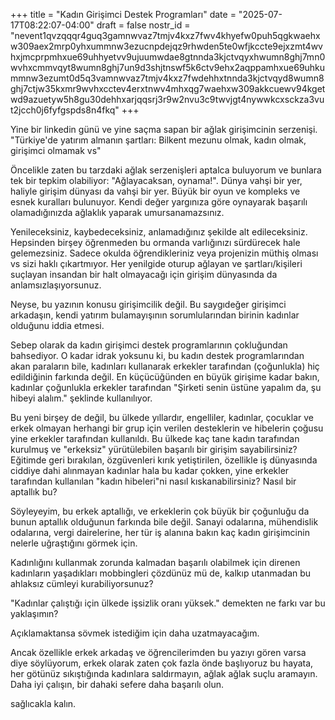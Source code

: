 +++
title = "Kadın Girişimci Destek Programları"
date = "2025-07-17T08:22:07-04:00"
draft = false
nostr_id = "nevent1qvzqqqr4guq3gamnwvaz7tmjv4kxz7fwv4khyefw0puh5qgkwaehxw309aex2mrp0yhxummnw3ezucnpdejqz9rhwden5te0wfjkccte9ejxzmt4wvhxjmcprpmhxue69uhhyetvv9ujuumwdae8gtnnda3kjctvqyxhwumn8ghj7mn0wvhxcmmvqyt8wumn8ghj7un9d3shjtnswf5k6ctv9ehx2aqppamhxue69uhkummnw3ezumt0d5q3vamnwvaz7tmjv4kxz7fwdehhxtnnda3kjctvqyd8wumn8ghj7ctjw35kxmr9wvhxcctev4erxtnwv4mhxqg7waehxw309akkcuewv94kgetwd9azuetyw5h8gu30dehhxarjqqsrj3r9w2nvu3c9twvjgt4nywwkcxsckza3vut2jcch0j6fyfgspds8n4fkq"
+++

Yine bir linkedin günü ve yine saçma sapan bir ağlak girişimcinin serzenişi. "Türkiye'de yatırım almanın şartları: Bilkent mezunu olmak, kadın olmak, girişimci olmamak vs"

Öncelikle zaten bu tarzdaki ağlak serzenişleri aptalca buluyorum ve bunlara tek bir tepkim olabiliyor: "Ağlayacaksan, oynama!". Dünya vahşi bir yer, haliyle girişim dünyası da vahşi bir yer. Büyük bir oyun ve kompleks ve esnek kuralları bulunuyor. Kendi değer yargınıza göre oynayarak başarılı olamadığınızda ağlaklık yaparak umursanamazsınız.

Yenileceksiniz, kaybedeceksiniz, anlamadığınız şekilde alt edileceksiniz. Hepsinden birşey öğrenmeden bu ormanda varlığınızı sürdürecek hale gelemezsiniz. Sadece okulda öğrendikleriniz veya projenizin müthiş olması vs sizi haklı çıkartmıyor. Her yenilgide oturup ağlayan ve şartları/kişileri suçlayan insandan bir halt olmayacağı için girişim dünyasında da anlamsızlaşıyorsunuz.

Neyse, bu yazının konusu girişimcilik değil. Bu saygıdeğer girişimci arkadaşın, kendi yatırım bulamayışının sorumlularından birinin kadınlar olduğunu iddia etmesi.

Sebep olarak da kadın girişimci destek programlarının çokluğundan bahsediyor. O kadar idrak yoksunu ki, bu kadın destek programlarından akan paraların bile, kadınları kullanarak erkekler tarafından (çoğunlukla) hiç edildiğinin farkında değil. En küçücüğünden en büyük girişime kadar bakın, kadınlar çoğunlukla erkekler tarafından "Şirketi senin üstüne yapalım da, şu hibeyi alalım." şeklinde kullanılıyor.

Bu yeni birşey de değil, bu ülkede yıllardır, engelliler, kadınlar, çocuklar ve erkek olmayan herhangi bir grup için verilen desteklerin ve hibelerin çoğusu yine erkekler tarafından kullanıldı. Bu ülkede kaç tane kadın tarafından kurulmuş ve "erkeksiz" yürütülebilen başarılı bir girişim sayabilirsiniz? Eğitimde geri bırakılan, özgüvenleri kırık yetiştirilen, özellikle iş dünyasında ciddiye dahi alınmayan kadınlar hala bu kadar çokken, yine erkekler tarafından kullanılan "kadın hibeleri"ni nasıl kıskanabilirsiniz? Nasıl bir aptallık bu?

Söyleyeyim, bu erkek aptallığı, ve erkeklerin çok büyük bir çoğunluğu da bunun aptallık olduğunun farkında bile değil. Sanayi odalarına, mühendislik odalarına, vergi dairelerine, her tür iş alanına bakın kaç kadın girişimcinin nelerle uğraştığını görmek için.

Kadınlığını kullanmak zorunda kalmadan başarılı olabilmek için direnen kadınların yaşadıkları mobbingleri çözdünüz mü de, kalkıp utanmadan bu ahlaksız cümleyi kurabiliyorsunuz?

"Kadınlar çalıştığı için ülkede işsizlik oranı yüksek." demekten ne farkı var bu yaklaşımın?

Açıklamaktansa sövmek istediğim için daha uzatmayacağım.

Ancak özellikle erkek arkadaş ve öğrencilerimden bu yazıyı gören varsa diye söylüyorum, erkek olarak zaten çok fazla önde başlıyoruz bu hayata, her götünüz sıkıştığında kadınlara saldırmayın, ağlak ağlak suçlu aramayın. Daha iyi çalışın, bir dahaki sefere daha başarılı olun.

sağlıcakla kalın.

